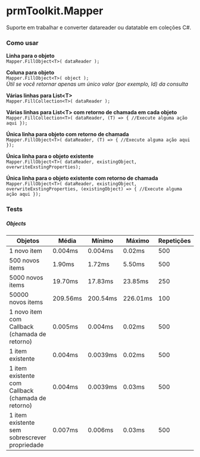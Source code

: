# prmToolkit.Mapper
Suporte em trabalhar e converter datareader ou datatable em coleções C#.

### Como usar

**Linha para o objeto**  
```Mapper.FillObject<T>( dataReader );```  

**Coluna para objeto**  
```Mapper.FillObject<T>( object );```  
*Útil se você retornar apenas um único valor (por exemplo, Id) da consulta*  

**Várias linhas para List\<T\>**  
```Mapper.FillCollection<T>( dataReader );```  

**Várias linhas para List\<T\> com retorno de chamada em cada objeto**  
```Mapper.FillCollection<T>( dataReader, (T) => { //Execute alguma ação aqui });```  

**Única linha para objeto com retorno de chamada**  
```Mapper.FillObject<T>( dataReader, (T) => { //Execute alguma ação aqui });```

**Única linha para o objeto existente**  
```Mapper.FillObject<T>( dataReader, existingObject, overwriteExstingProperties);```

**Única linha para o objeto existente com retorno de chamada**  
```Mapper.FillObject<T>( dataReader, existingObject, overwriteExstingProperties, (existingObject) => { //Execute alguma ação aqui });```

### Tests


##### Objects

| Objetos                              | Média  | Mínimo      | Máximo      | Repetições |
|--------------------------------------------|----------|----------|----------|---------------|
| 1 novo item                                 | 0.004ms  | 0.004ms  | 0.02ms   | 500           |
| 500 novos items                              | 1.90ms   | 1.72ms   | 5.50ms   | 500           |
| 5000 novos items                             | 19.70ms  | 17.83ms  | 23.85ms  | 250           |
| 50000 novos items                            | 209.56ms | 200.54ms | 226.01ms | 100           |
| 1 novo item com Callback (chamada de retorno)           | 0.005ms  | 0.004ms  | 0.02ms   | 500           |
| 1 item existente                            | 0.004ms  | 0.0039ms | 0.02ms   | 500           |
| 1 item existente com Callback (chamada de retorno)              | 0.004ms  | 0.0039ms | 0.03ms   | 500           |
| 1 item existente sem sobrescrever propriedade | 0.007ms  | 0.006ms  | 0.03ms   | 500           |
